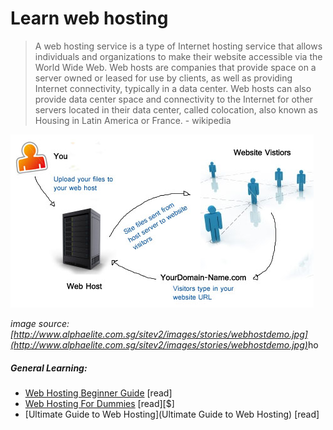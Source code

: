 # Learn web hosting

> A web hosting service is a type of Internet hosting service that allows individuals and organizations to make their website accessible via the World Wide Web. Web hosts are companies that provide space on a server owned or leased for use by clients, as well as providing Internet connectivity, typically in a data center. Web hosts can also provide data center space and connectivity to the Internet for other servers located in their data center, called colocation, also known as Housing in Latin America or France. - wikipedia

![](../images/host.jpg "http://www.alphaelite.com.sg/sitev2/images/stories/webhostdemo.jpg")

<cite>image source: [http://www.alphaelite.com.sg/sitev2/images/stories/webhostdemo.jpg](http://www.alphaelite.com.sg/sitev2/images/stories/webhostdemo.jpg)</cite>ho


##### General Learning:

* [Web Hosting Beginner Guide](http://www.webhostingsecretrevealed.net/web-hosting-beginner-guide/) [read]
* [Web Hosting For Dummies](http://www.dummies.com/store/product/Web-Hosting-For-Dummies.productCd-1118540573.html) [read][$]
* [Ultimate Guide to Web Hosting](Ultimate Guide to Web Hosting) [read]





















 







